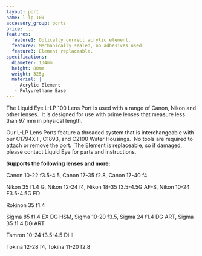 ```yaml
---
layout: port
name: l-lp-100
accessory_group: ports
price: ...
features:
  feature1: Optically correct acrylic element.
  feature2: Mechanically sealed, no adhesives used.
  feature3: Element replaceable.
specifications:
  diameter: 134mm
  height: 80mm
  weight: 325g
  material: |
   - Acrylic Element
   - Polyurethane Base
---
```

The Liquid Eye L-LP 100 Lens Port is used with a range of Canon, Nikon and other lenses.  It is designed for use with prime lenses that measure less than 97 mm in physical length.

Our L-LP Lens Ports feature a threaded system that is interchangeable with our C1794X II, C1893, and C2100 Water Housings.  No tools are required to attach or remove the port.  The Element is replaceable, so if damaged, please contact Liquid Eye for parts and instructions.

**Supports the following lenses and more:**

Canon	10-22 f3.5-4.5, Canon	17-35 f2.8, Canon	17-40 f4

Nikon	35 f1.4 G, Nikon	12-24 f4, Nikon	18-35 f3.5-4.5G AF-S, Nikon	10-24 F3.5-4.5G ED

Rokinon 35 f1.4

Sigma	85 f1.4 EX DG HSM, Sigma 10-20 f3.5, Sigma 24 f1.4 DG ART, Sigma 35 f1.4 DG ART

Tamron  10-24 f3.5-4.5 Di II

Tokina	12-28 f4, Tokina 11-20 f2.8
